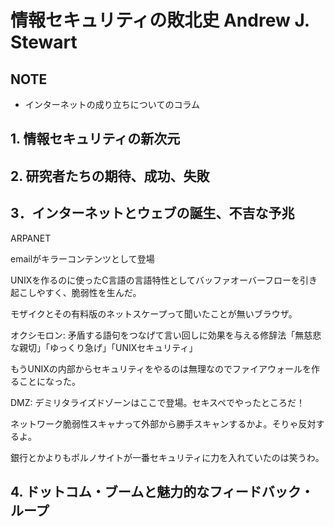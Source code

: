 # 情報セキュリティの敗北史 Andrew J. Stewart

## NOTE
- インターネットの成り立ちについてのコラム[](https://www.bbtower.co.jp/special/20th/party/speaker_murai.html)

## 1. 情報セキュリティの新次元

## 2. 研究者たちの期待、成功、失敗

## 3．インターネットとウェブの誕生、不吉な予兆

ARPANET

emailがキラーコンテンツとして登場

UNIXを作るのに使ったC言語の言語特性としてバッファオーバーフローを引き起こしやすく、脆弱性を生んだ。

モザイクとその有料版のネットスケープって聞いたことが無いブラウザ。

オクシモロン: 矛盾する語句をつなげて言い回しに効果を与える修辞法「無慈悲な親切」「ゆっくり急げ」「UNIXセキュリティ」

もうUNIXの内部からセキュリティをやるのは無理なのでファイアウォールを作ることになった。

DMZ: デミリタライズドゾーンはここで登場。セキスペでやったところだ！

ネットワーク脆弱性スキャナって外部から勝手スキャンするかよ。そりゃ反対するよ。

銀行とかよりもポルノサイトが一番セキュリティに力を入れていたのは笑うわ。

## 4. ドットコム・ブームと魅力的なフィードバック・ループ

